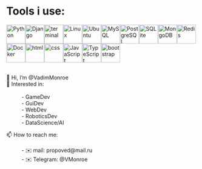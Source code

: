 <div>
  <h1> Tools i use: </h1>
<img src="https://user-images.githubusercontent.com/82668410/161049857-27454565-cfbc-43ec-8173-329fa66d8ec5.png" width="50" height="50" alt="Python"><img src="https://user-images.githubusercontent.com/82668410/174412648-c6fe25ef-d58b-4c40-bc0a-f87015cc2ea4.png" width="50" height="50" alt="Django"><img src="https://user-images.githubusercontent.com/82668410/161063578-021eb8aa-52cd-4190-aa8c-79130b8a901d.png" width="50" height="50" alt="terminal"><img src="https://user-images.githubusercontent.com/82668410/161050726-1d7f9d34-0dde-4fb0-9f2c-0ba86cfd2398.png" width="50" height="50" alt="Linux"><img src="https://user-images.githubusercontent.com/82668410/161050882-79bf0ba0-34ee-4076-b240-910bbae9e93a.png" width="50" height="50" alt="Ubuntu"><img src="https://user-images.githubusercontent.com/82668410/161051609-9742a4a7-52ec-44e4-b583-38cc29a338c0.png" width="50" height="50" alt="MySQL"><img src="https://user-images.githubusercontent.com/82668410/161051949-f6ada273-ad37-49f8-acdb-7b4af7e9c6c5.png" width="50" height="50" alt="PostgreSQL"><img src="https://user-images.githubusercontent.com/82668410/161063673-24090e69-b277-413d-8164-29a9b782c74d.png" width="50" height="50" alt="SQLite"><img src="https://user-images.githubusercontent.com/82668410/161052091-c603fe15-ed0c-4fca-8975-daa6aae8a888.png" width="50" height="50" alt="MongoDB"><img src="https://user-images.githubusercontent.com/82668410/161377628-e13a0509-53ca-460b-b890-37967b0c9173.png" width="50" height="50" alt="Redis"><img src="https://user-images.githubusercontent.com/82668410/161061683-9842eaaa-2a12-43c9-9e56-9b5ead9ed8d5.png" width="50" height="50" alt="Docker"><img src="https://user-images.githubusercontent.com/82668410/161061947-9412e0ad-4bb9-44a0-853a-369f0a9db8dd.png" width="50" height="50" alt="html"><img src="https://user-images.githubusercontent.com/82668410/161062032-33fdec4a-745b-4f7b-9cf8-2ecb9fbe8343.png" width="50" height="50" alt="css"><img src="https://user-images.githubusercontent.com/82668410/174412588-d89b8973-a1b2-4e71-9874-90c320eb0928.jpg" width="50" height="50" alt="JavaScript"><img src="https://user-images.githubusercontent.com/82668410/174412685-8450196d-1a59-4957-b6b6-f964fb7eb47b.png" width="50" height="50" alt="TypeScript"><img src="https://user-images.githubusercontent.com/82668410/161062094-ee8fe753-b49c-4f59-b3e1-24e84eeb2404.png" width="50" height="50" alt="bootstrap">
</div>

<div>
  <br>
  <dl>
    <dt>👋 Hi, I’m @VadimMonroe</dt>
    <dt>🌱 Interested in: </dt><br>
      <dd>- GameDev</dd>
      <dd>- GuiDev</dd>
      <dd>- WebDev</dd>
      <dd>- RoboticsDev</dd>
      <dd>- DataScience/AI</dd>
  </dl>
  
  <dl>
    <dt>📫 How to reach me:</dt><br>
      <dd>- ✉️ mail: propoved@mail.ru</dd>
      <dd>- ✉️ Telegram: @VMonroe</dd>
  </dl>
</div>

<!---
VadimMonroe/VadimMonroe is a ✨ special ✨ repository because its `README.md` (this file) appears on your GitHub profile.
You can click the Preview link to take a look at your changes.
--->
